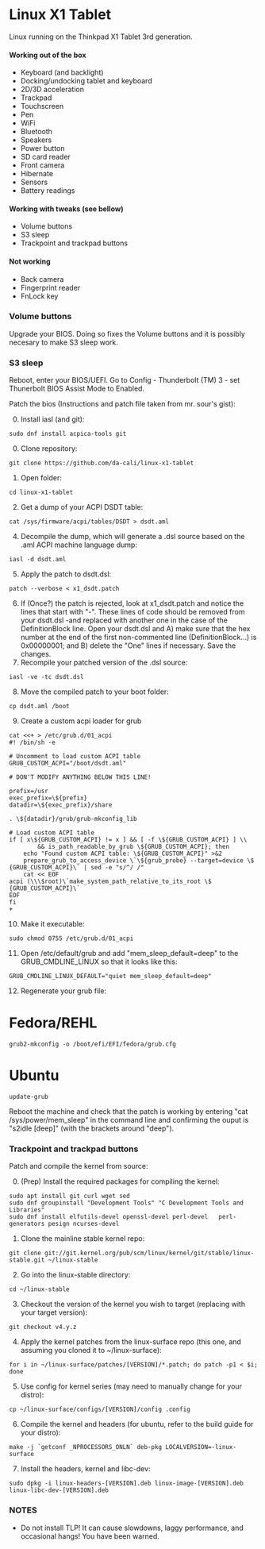 # Linux X1 Tablet

Linux running on the Thinkpad X1 Tablet 3rd generation.

#### Working out of the box

* Keyboard (and backlight)
* Docking/undocking tablet and keyboard
* 2D/3D acceleration
* Trackpad
* Touchscreen
* Pen
* WiFi
* Bluetooth
* Speakers
* Power button
* SD card reader
* Front camera
* Hibernate
* Sensors
* Battery readings

#### Working with tweaks (see bellow)

* Volume buttons
* S3 sleep
* Trackpoint and trackpad buttons

#### Not working

* Back camera
* Fingerprint reader
* FnLock key

### Volume buttons

Upgrade your BIOS. Doing so fixes the Volume buttons and it is possibly necesary to make S3 sleep work.

### S3 sleep

Reboot, enter your BIOS/UEFI. Go to Config - Thunderbolt (TM) 3 - set Thunerbolt BIOS Assist Mode to Enabled.

Patch the bios (Instructions and patch file taken from mr. sour's gist):

0. Install iasl (and git):
  ```
  sudo dnf install acpica-tools git
  ```
0. Clone repository:
  ```
  git clone https://github.com/da-cali/linux-x1-tablet
  ```
1. Open folder:
  ```
  cd linux-x1-tablet
  ```
2. Get a dump of your ACPI DSDT table:
  ```
  cat /sys/firmware/acpi/tables/DSDT > dsdt.aml
  ```
4. Decompile the dump, which will generate a .dsl source based on the .aml ACPI machine language dump:
  ```
  iasl -d dsdt.aml
  ```
5. Apply the patch to dsdt.dsl:
  ```
  patch --verbose < x1_dsdt.patch
  ```
6. If (Once?) the patch is rejected, look at x1_dsdt.patch and notice the lines that start with "-". These lines of code should be removed from your dsdt.dsl -and replaced with another one in the case of the DefinitionBlock line. Open your dsdt.dsl and A) make sure that the hex number at the end of the first non-commented line (DefinitionBlock...) is 0x00000001; and B) delete the "One" lines if necessary. Save the changes.
7. Recompile your patched version of the .dsl source:
  ```
  iasl -ve -tc dsdt.dsl
  ```
8. Move the compiled patch to your boot folder:
  ```
  cp dsdt.aml /boot
  ```
9. Create a custom acpi loader for grub
  ```
  cat <<+ > /etc/grub.d/01_acpi
  #! /bin/sh -e

  # Uncomment to load custom ACPI table
  GRUB_CUSTOM_ACPI="/boot/dsdt.aml"

  # DON'T MODIFY ANYTHING BELOW THIS LINE!

  prefix=/usr
  exec_prefix=\${prefix}
  datadir=\${exec_prefix}/share

  . \${datadir}/grub/grub-mkconfig_lib

  # Load custom ACPI table
  if [ x\${GRUB_CUSTOM_ACPI} != x ] && [ -f \${GRUB_CUSTOM_ACPI} ] \\
          && is_path_readable_by_grub \${GRUB_CUSTOM_ACPI}; then
      echo "Found custom ACPI table: \${GRUB_CUSTOM_ACPI}" >&2
      prepare_grub_to_access_device \`\${grub_probe} --target=device \$ {GRUB_CUSTOM_ACPI}\` | sed -e "s/^/ /"
      cat << EOF
  acpi (\\\$root)\`make_system_path_relative_to_its_root \$ {GRUB_CUSTOM_ACPI}\`
  EOF
  fi
  +
  ```
10. Make it executable:
  ```
  sudo chmod 0755 /etc/grub.d/01_acpi
  ```
11. Open /etc/default/grub and add "mem_sleep_default=deep" to the GRUB_CMDLINE_LINUX so that it looks like this:
  ```
  GRUB_CMDLINE_LINUX_DEFAULT="quiet mem_sleep_default=deep"
  ```
12. Regenerate your grub file:
  # Fedora/REHL 
  ```
  grub2-mkconfig -o /boot/efi/EFI/fedora/grub.cfg
  ```  
  # Ubuntu
  ```
  update-grub
  ```

Reboot the machine and check that the patch is working by entering "cat /sys/power/mem_sleep" in the command line and confirming the ouput is "s2idle [deep]" (with the brackets around "deep").

### Trackpoint and trackpad buttons

Patch and compile the kernel from source:

0. (Prep) Install the required packages for compiling the kernel:
  ```
  sudo apt install git curl wget sed
  sudo dnf groupinstall "Development Tools" "C Development Tools and Libraries"
  sudo dnf install elfutils-devel openssl-devel perl-devel   perl-generators pesign ncurses-devel
  ```
1. Clone the mainline stable kernel repo:
  ```
  git clone git://git.kernel.org/pub/scm/linux/kernel/git/stable/linux-stable.git ~/linux-stable
  ```
2. Go into the linux-stable directory:
  ```
  cd ~/linux-stable
  ```
3. Checkout the version of the kernel you wish to target (replacing with your target version):
  ```
  git checkout v4.y.z
  ```
4. Apply the kernel patches from the linux-surface repo (this one, and assuming you cloned it to ~/linux-surface):
  ```
  for i in ~/linux-surface/patches/[VERSION]/*.patch; do patch -p1 < $i; done
  ```
5. Use config for kernel series (may need to manually change for your distro):
  ```
  cp ~/linux-surface/configs/[VERSION]/config .config
  ```
6. Compile the kernel and headers (for ubuntu, refer to the build guide for your distro):
  ```
  make -j `getconf _NPROCESSORS_ONLN` deb-pkg LOCALVERSION=-linux-surface
  ```
7. Install the headers, kernel and libc-dev:
  ```
  sudo dpkg -i linux-headers-[VERSION].deb linux-image-[VERSION].deb linux-libc-dev-[VERSION].deb
  ```


### NOTES

* Do not install TLP! It can cause slowdowns, laggy performance, and occasional hangs! You have been warned.
